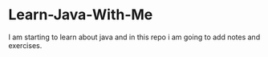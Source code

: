 # Learn-Java-With-Me

I am starting to learn about java and in this repo i am going to add notes and exercises.
